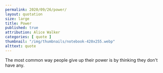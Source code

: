 ```yaml
---
permalink: 2020/09/26/power/
layout: quotation
size: large
title: Power
published: true
attribution: Alice Walker
categories: [ quote ]
thumbnail: "/img/thumbnails/notebook-420x255.webp"
alttext: quote
---
```


The most common way people give up their power is by thinking they don't have any.
